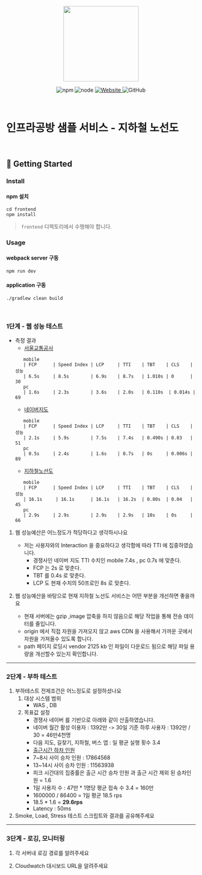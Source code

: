 <p align="center">
    <img width="200px;" src="https://raw.githubusercontent.com/woowacourse/atdd-subway-admin-frontend/master/images/main_logo.png"/>
</p>
<p align="center">
  <img alt="npm" src="https://img.shields.io/badge/npm-%3E%3D%205.5.0-blue">
  <img alt="node" src="https://img.shields.io/badge/node-%3E%3D%209.3.0-blue">
  <a href="https://edu.nextstep.camp/c/R89PYi5H" alt="nextstep atdd">
    <img alt="Website" src="https://img.shields.io/website?url=https%3A%2F%2Fedu.nextstep.camp%2Fc%2FR89PYi5H">
  </a>
  <img alt="GitHub" src="https://img.shields.io/github/license/next-step/atdd-subway-service">
</p>

<br>

# 인프라공방 샘플 서비스 - 지하철 노선도

<br>

## 🚀 Getting Started

### Install
#### npm 설치
```
cd frontend
npm install
```
> `frontend` 디렉토리에서 수행해야 합니다.

### Usage
#### webpack server 구동
```
npm run dev
```
#### application 구동
```
./gradlew clean build
```
<br>


### 1단계 - 웹 성능 테스트
- 측정 결과
    - [서울교통공사](https://www.seoulmetro.co.kr/kr/cyberStation.do)
  ```text
     mobile
     | FCP      | Speed Index | LCP     | TTI    | TBT    | CLS    | 성능
     | 6.5s     | 8.5s        | 6.9s    | 8.7s   | 1.010s | 0      |  30
     pc
     | 1.6s     | 2.3s        | 3.6s    | 2.0s   | 0.110s  | 0.014s |  69
  ```
    - [네이버지도](https://m.map.naver.com/subway/subwayLine.naver?region=1000)
  ```text
     mobile
     | FCP      | Speed Index | LCP     | TTI    | TBT    | CLS    | 성능
     | 2.1s     | 5.9s        | 7.5s    | 7.4s   | 0.490s | 0.03   |  51
     pc
     | 0.5s     | 2.4s        | 1.6s    | 0.7s   | 0s     | 0.006s |  89
  ```
    - [지하철노선도](https://mannue.kro.kr/path)
  ```text
     mobile
     | FCP      | Speed Index | LCP     | TTI    | TBT    | CLS    | 성능
     | 16.1s     | 16.1s      | 16.1s   | 16.2s  | 0.80s  | 0.04   |  45
     pc
     | 2.9s     | 2.9s        | 2.9s    | 2.9s   | 10s    | 0s     |  66
  ```
1. 웹 성능예산은 어느정도가 적당하다고 생각하시나요
   - 저는 사용자와의 Interaction 을 중요하다고 생각함에 따라 TTI 에 집중하였습니다.
      - 경쟁사인 네이버 지도 TTI 수치인 mobile 7.4s , pc 0.7s 에 맞춘다.
      - FCP 는 2s 로 맞춘다.
      - TBT 를 0.4s 로 맞춘다.
      - LCP 도 현재 수치의 50프로인 8s 로 맞춘다.
     
2. 웹 성능예산을 바탕으로 현재 지하철 노선도 서비스는 어떤 부분을 개선하면 좋을까요
   - 현재 서버에는 gzip ,image 압축을 하지 않음으로 해당 작업을 통해 전송 데이터를 줄입니다.
   - origin 에서 직접 자원을 가져오지 않고 aws CDN 을 사용해서 가까운 곳에서 자원을 가져올수 있도록 합니다.
   - path 페이지 로딩시 vendor 2125 kb 인 파일이 다운로드 됨으로 해당 파일 용량을 개선할수 있는지 확인합니다.

---

### 2단계 - 부하 테스트 
1. 부하테스트 전제조건은 어느정도로 설정하셨나요
   1. 대상 시스템 범위
      - WAS , DB
   2. 목표값 설정 
        - 경쟁사 네이버 를 기반으로 아래와 같이 산출하였습니다.
        - 네이버 월간 활성 이용자 : 1392만 -> 30일 기준 하루 사용자 : 1392만 / 30 = 46만4천명 
        - 다음 지도, 길찾기, 지하철, 버스 앱 : 일 평균 실행 횟수 3.4
        - [출근시간 하차 인원](https://uri.seoul.go.kr/surc/archive/statsReportSummaryView.do?bbs_seq=26&bbs_master_seq=SUMMARY)
        - 7~8시 사이 승차 인원 : 17864568
        - 13~14시 사이 승차 인원 : 11563938
        - 피크 시간대의 집중률은 출근 시간 승차 인원 과 출근 시간 제외 된 승차인원 = 1.6
        - 1일 사용자 수 : 47만 * 1명당 평균 접속 수 3.4 = 160만
        - 1600000 / 86400 = 1일 평균 18.5 rps
        - 18.5 * 1.6 = __29.6rps__
        - Latency : 50ms
2. Smoke, Load, Stress 테스트 스크립트와 결과를 공유해주세요

---

### 3단계 - 로깅, 모니터링
1. 각 서버내 로깅 경로를 알려주세요

2. Cloudwatch 대시보드 URL을 알려주세요
